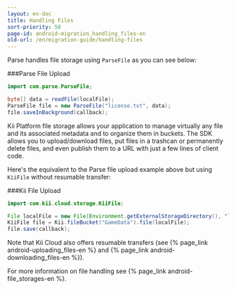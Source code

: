 ```yaml
---
layout: en-doc
title: Handling Files
sort-priority: 50
page-id: android-migration_handling_files-en
old-url: /en/migration-guide/handling-files
---
```

Parse handles file storage using `ParseFile` as you can see below:

###Parse File Upload
```java
import com.parse.ParseFile;

byte[] data = readFile(localFile);
ParseFile file = new ParseFile("license.txt", data);
file.saveInBackground(callback);
```

Kii Platform file storage allows your application to manage virtually any file and its associated metadata and to organize them in buckets. The SDK allows you to upload/download files, put files in a trashcan or permanently delete files, and even publish them to a URL with just a few lines of client code. 

Here's the equivalent to the Parse file upload example above but using `KiiFile` without resumable transfer:

###Kii File Upload
```java
import com.kii.cloud.storage.KiiFile;

File localFile = new File(Environment.getExternalStorageDirectory(), "license.txt");
KiiFile file = Kii.fileBucket("GameData").file(localFile);
file.save(callback);
```

Note that Kii Cloud also offers resumable transfers (see {% page_link android-uploading_files-en %} and {% page_link android-downloading_files-en %}).

For more information on file handling see {% page_link android-file_storages-en %}.
